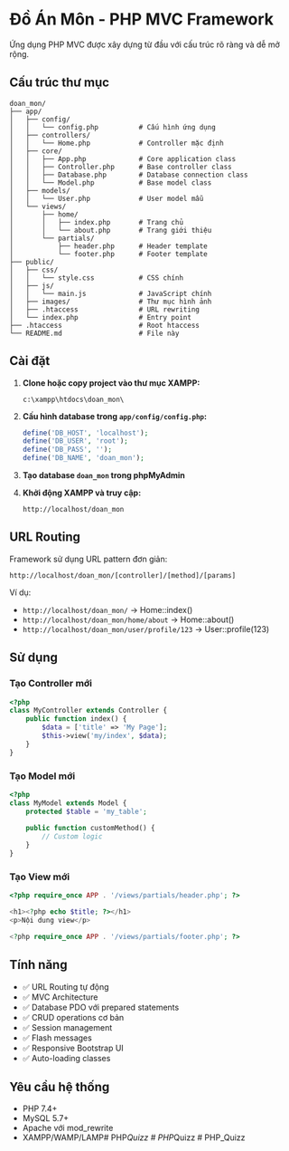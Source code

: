 # Đồ Án Môn - PHP MVC Framework

Ứng dụng PHP MVC được xây dựng từ đầu với cấu trúc rõ ràng và dễ mở rộng.

## Cấu trúc thư mục

```
doan_mon/
├── app/
│   ├── config/
│   │   └── config.php          # Cấu hình ứng dụng
│   ├── controllers/
│   │   └── Home.php            # Controller mặc định
│   ├── core/
│   │   ├── App.php             # Core application class
│   │   ├── Controller.php      # Base controller class
│   │   ├── Database.php        # Database connection class
│   │   └── Model.php           # Base model class
│   ├── models/
│   │   └── User.php            # User model mẫu
│   └── views/
│       ├── home/
│       │   ├── index.php       # Trang chủ
│       │   └── about.php       # Trang giới thiệu
│       └── partials/
│           ├── header.php      # Header template
│           └── footer.php      # Footer template
├── public/
│   ├── css/
│   │   └── style.css           # CSS chính
│   ├── js/
│   │   └── main.js             # JavaScript chính
│   ├── images/                 # Thư mục hình ảnh
│   ├── .htaccess               # URL rewriting
│   └── index.php               # Entry point
├── .htaccess                   # Root htaccess
└── README.md                   # File này
```

## Cài đặt

1. **Clone hoặc copy project vào thư mục XAMPP:**
   ```
   c:\xampp\htdocs\doan_mon\
   ```

2. **Cấu hình database trong `app/config/config.php`:**
   ```php
   define('DB_HOST', 'localhost');
   define('DB_USER', 'root');
   define('DB_PASS', '');
   define('DB_NAME', 'doan_mon');
   ```

3. **Tạo database `doan_mon` trong phpMyAdmin**

4. **Khởi động XAMPP và truy cập:**
   ```
   http://localhost/doan_mon
   ```

## URL Routing

Framework sử dụng URL pattern đơn giản:
```
http://localhost/doan_mon/[controller]/[method]/[params]
```

Ví dụ:
- `http://localhost/doan_mon/` → Home::index()
- `http://localhost/doan_mon/home/about` → Home::about()
- `http://localhost/doan_mon/user/profile/123` → User::profile(123)

## Sử dụng

### Tạo Controller mới

```php
<?php
class MyController extends Controller {
    public function index() {
        $data = ['title' => 'My Page'];
        $this->view('my/index', $data);
    }
}
```

### Tạo Model mới

```php
<?php
class MyModel extends Model {
    protected $table = 'my_table';
    
    public function customMethod() {
        // Custom logic
    }
}
```

### Tạo View mới

```php
<?php require_once APP . '/views/partials/header.php'; ?>

<h1><?php echo $title; ?></h1>
<p>Nội dung view</p>

<?php require_once APP . '/views/partials/footer.php'; ?>
```

## Tính năng

- ✅ URL Routing tự động
- ✅ MVC Architecture
- ✅ Database PDO với prepared statements
- ✅ CRUD operations cơ bản
- ✅ Session management
- ✅ Flash messages
- ✅ Responsive Bootstrap UI
- ✅ Auto-loading classes

## Yêu cầu hệ thống

- PHP 7.4+
- MySQL 5.7+
- Apache với mod_rewrite
- XAMPP/WAMP/LAMP#   P H P _ Q u i z z  
 #   P H P _ Q u i z z  
 #   P H P _ Q u i z z  
 